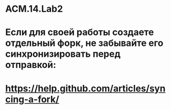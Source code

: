 ACM.14.Lab2
===========
# Если для своей работы создаете отдельный форк, не забывайте его синхронизировать перед отправкой:
# https://help.github.com/articles/syncing-a-fork/
